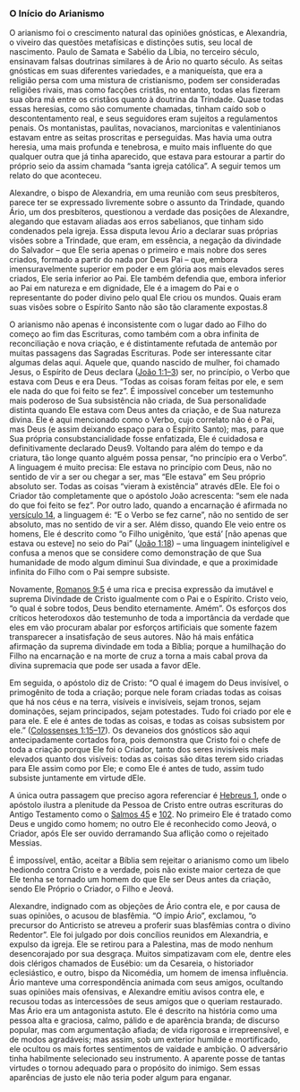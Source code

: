 ### O Início do Arianismo 

O arianismo foi o crescimento natural das opiniões gnósticas, e Alexandria, o viveiro das questões metafísicas e distinções sutis, seu local de nascimento. Paulo de Samata e Sabélio da Líbia, no terceiro século, ensinavam falsas doutrinas similares à de Ário no quarto século. As seitas gnósticas em suas diferentes variedades, e a maniqueísta, que era a religião persa com uma mistura de cristianismo, podem ser consideradas religiões rivais, mas como facções cristãs, no entanto, todas elas fizeram sua obra má entre os cristãos quanto à doutrina da Trindade. Quase todas essas heresias, como são comumente chamadas, tinham caído sob o descontentamento real, e seus seguidores eram sujeitos a regulamentos penais. Os montanistas, paulitas, novacianos, marcionitas e valentinianos estavam entre as seitas proscritas e perseguidas. Mas havia uma outra heresia, uma mais profunda e tenebrosa, e muito mais influente do que qualquer outra que já tinha aparecido, que estava para estourar a partir do próprio seio da assim chamada “santa igreja católica”. A seguir temos um relato do que aconteceu.

Alexandre, o bispo de Alexandria, em uma reunião com seus presbíteros, parece ter se expressado livremente sobre o assunto da Trindade, quando Ário, um dos presbíteros, questionou a verdade das posições de Alexandre, alegando que estavam aliadas aos erros sabelianos, que tinham sido condenados pela igreja. Essa disputa levou Ário a declarar suas próprias visões sobre a Trindade, que eram, em essência, a negação da divindade do Salvador – que Ele seria apenas o primeiro e mais nobre dos seres criados, formado a partir do nada por Deus Pai – que, embora imensuravelmente superior em poder e em glória aos mais elevados seres criados, Ele seria inferior ao Pai. Ele também defendia que, embora inferior ao Pai em natureza e em dignidade, Ele é a imagem do Pai e o representante do poder divino pelo qual Ele criou os mundos. Quais eram suas visões sobre o Espírito Santo não são tão claramente expostas.8

O arianismo não apenas é inconsistente com o lugar dado ao Filho do começo ao fim das Escrituras, como também com a obra infinita de reconciliação e nova criação, e é distintamente refutada de antemão por muitas passagens das Sagradas Escrituras. Pode ser interessante citar algumas delas aqui. Aquele que, quando nascido de mulher, foi chamado Jesus, o Espírito de Deus declara ([João 1:1–3](http://bibliaonline.com.br/acf/jo/1/1-3)) ser, no princípio, o Verbo que estava com Deus e era Deus. “Todas as coisas foram feitas por ele, e sem ele nada do que foi feito se fez”. É impossível conceber um testemunho mais poderoso de Sua subsistência não criada, de Sua personalidade distinta quando Ele estava com Deus antes da criação, e de Sua natureza divina. Ele é aqui mencionado como o Verbo, cujo correlato não é o Pai, mas Deus (e assim deixando espaço para o Espírito Santo); mas, para que Sua própria consubstancialidade fosse enfatizada, Ele é cuidadosa e definitivamente declarado Deus9\. Voltando para além do tempo e da criatura, tão longe quanto alguém possa pensar, “no princípio era o Verbo”. A linguagem é muito precisa: Ele estava no princípio com Deus, não no sentido de vir a ser ou chegar a ser, mas “Ele estava” em Seu próprio absoluto ser. Todas as coisas “vieram à existência” através dEle. Ele foi o Criador tão completamente que o apóstolo João acrescenta: “sem ele nada do que foi feito se fez”. Por outro lado, quando a encarnação é afirmada no [versículo 14](http://bibliaonline.com.br/acf/jo/1/14), a linguagem é: “E o Verbo se fez carne”, não no sentido de ser absoluto, mas no sentido de vir a ser. Além disso, quando Ele veio entre os homens, Ele é descrito como “o Filho unigênito, ’que está’ [não apenas que estava ou esteve] no seio do Pai” ([João 1:18](http://bibliaonline.com.br/acf/jo/1/18)) – uma linguagem ininteligível e confusa a menos que se considere como demonstração de que Sua humanidade de modo algum diminui Sua divindade, e que a proximidade infinita do Filho com o Pai sempre subsiste.

Novamente, [Romanos 9:5](http://bibliaonline.com.br/acf/rm/9/5) é uma rica e precisa expressão da imutável e suprema Divindade de Cristo igualmente com o Pai e o Espírito. Cristo veio, “o qual é sobre todos, Deus bendito eternamente. Amém”. Os esforços dos críticos heterodoxos dão testemunho de toda a importância da verdade que eles em vão procuram abalar por esforços artificiais que somente fazem transparecer a insatisfação de seus autores. Não há mais enfática afirmação da suprema divindade em toda a Bíblia; porque a humilhação do Filho na encarnação e na morte de cruz a torna a mais cabal prova da divina supremacia que pode ser usada a favor dEle.

Em seguida, o apóstolo diz de Cristo: “O qual é imagem do Deus invisível, o primogênito de toda a criação; porque nele foram criadas todas as coisas que há nos céus e na terra, visíveis e invisíveis, sejam tronos, sejam dominações, sejam principados, sejam potestades. Tudo foi criado por ele e para ele. E ele é antes de todas as coisas, e todas as coisas subsistem por ele.” ([Colossenses 1:15–17](http://bibliaonline.com.br/acf/cl/1/15-17)). Os devaneios dos gnósticos são aqui antecipadamente cortados fora, pois demonstra que Cristo foi o chefe de toda a criação porque Ele foi o Criador, tanto dos seres invisíveis mais elevados quanto dos visíveis: todas as coisas são ditas terem sido criadas para Ele assim como por Ele; e como Ele é antes de tudo, assim tudo subsiste juntamente em virtude dEle.

A única outra passagem que preciso agora referenciar é [Hebreus 1](http://bibliaonline.com.br/acf/hb/1), onde o apóstolo ilustra a plenitude da Pessoa de Cristo entre outras escrituras do Antigo Testamento como o [Salmos 45](http://bibliaonline.com.br/acf/sl/45) e [102](http://bibliaonline.com.br/acf/sl/102). No primeiro Ele é tratado como Deus e ungido como homem; no outro Ele é reconhecido como Jeová, o Criador, após Ele ser ouvido derramando Sua aflição como o rejeitado Messias.

É impossível, então, aceitar a Bíblia sem rejeitar o arianismo como um libelo hediondo contra Cristo e a verdade, pois não existe maior certeza de que Ele tenha se tornado um homem do que Ele ser Deus antes da criação, sendo Ele Próprio o Criador, o Filho e Jeová.

Alexandre, indignado com as objeções de Ário contra ele, e por causa de suas opiniões, o acusou de blasfêmia. “O ímpio Ário”, exclamou, “o precursor do Anticristo se atreveu a proferir suas blasfêmias contra o divino Redentor”. Ele foi julgado por dois concílios reunidos em Alexandria, e expulso da igreja. Ele se retirou para a Palestina, mas de modo nenhum desencorajado por sua desgraça. Muitos simpatizavam com ele, dentre eles dois clérigos chamados de Eusébio: um da Cesareia, o historiador eclesiástico, e outro, bispo da Nicomédia, um homem de imensa influência. Ário manteve uma correspondência animada com seus amigos, ocultando suas opiniões mais ofensivas, e Alexandre emitiu avisos contra ele, e recusou todas as intercessões de seus amigos que o queriam restaurado. Mas Ário era um antagonista astuto. Ele é descrito na história como uma pessoa alta e graciosa, calmo, pálido e de aparência branda; de discurso popular, mas com argumentação afiada; de vida rigorosa e irrepreensível, e de modos agradáveis; mas assim, sob um exterior humilde e mortificado, ele ocultou os mais fortes sentimentos de vaidade e ambição. O adversário tinha habilmente selecionado seu instrumento. A aparente posse de tantas virtudes o tornou adequado para o propósito do inimigo. Sem essas aparências de justo ele não teria poder algum para enganar.